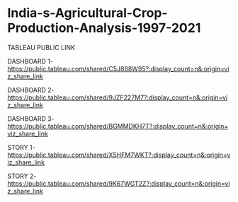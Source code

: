 # India-s-Agricultural-Crop-Production-Analysis-1997-2021

TABLEAU PUBLIC LINK

DASHBOARD 1-
https://public.tableau.com/shared/C5J888W95?:display_count=n&:origin=viz_share_link

DASHBOARD 2-
https://public.tableau.com/shared/9JZF227M7?:display_count=n&:origin=viz_share_link

DASHBOARD 3-
https://public.tableau.com/shared/BGMMDKH7T?:display_count=n&:origin=viz_share_link

STORY 1-
https://public.tableau.com/shared/X5HFM7WKT?:display_count=n&:origin=viz_share_link

STORY 2-
https://public.tableau.com/shared/9K67WGT2Z?:display_count=n&:origin=viz_share_link

